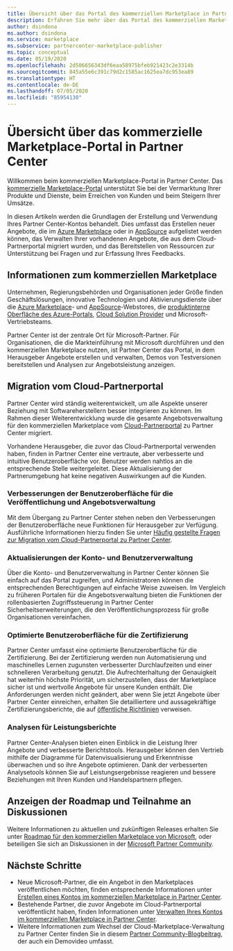 ```yaml
---
title: Übersicht über das Portal des kommerziellen Marketplace in Partner Center
description: Erfahren Sie mehr über das Portal des kommerziellen Marketplace in Partner Center und wie Sie Angebote im Azure Marketplace, in AppSource und über das Cloud Solution Provider-Programm (CSP-Programm) auflisten und verkaufen können.
author: dsindona
ms.author: dsindona
ms.service: marketplace
ms.subservice: partnercenter-marketplace-publisher
ms.topic: conceptual
ms.date: 05/19/2020
ms.openlocfilehash: 2d506656343df6eaa58975bfeb921423c2e3314b
ms.sourcegitcommit: 845a55e6c391c79d2c1585ac1625ea7dc953ea89
ms.translationtype: HT
ms.contentlocale: de-DE
ms.lasthandoff: 07/05/2020
ms.locfileid: "85954130"
---
```

# <a name="overview-of-the-commercial-marketplace-portal-in-partner-center"></a>Übersicht über das kommerzielle Marketplace-Portal in Partner Center

Willkommen beim kommerziellen Marketplace-Portal in Partner Center. Das [kommerzielle Marketplace-Portal](https://partner.microsoft.com/dashboard/commercial-marketplace/) unterstützt Sie bei der Vermarktung Ihrer Produkte und Dienste, beim Erreichen von Kunden und beim Steigern Ihrer Umsätze.

In diesen Artikeln werden die Grundlagen der Erstellung und Verwendung Ihres Partner Center-Kontos behandelt. Dies umfasst das Erstellen neuer Angebote, die im [Azure Marketplace](https://azuremarketplace.microsoft.com/) oder in [AppSource](https://appsource.microsoft.com/) aufgelistet werden können, das Verwalten Ihrer vorhandenen Angebote, die aus dem Cloud-Partnerportal migriert wurden, und das Bereitstellen von Ressourcen zur Unterstützung bei Fragen und zur Erfassung Ihres Feedbacks.

## <a name="about-the-commercial-marketplace"></a>Informationen zum kommerziellen Marketplace

Unternehmen, Regierungsbehörden und Organisationen jeder Größe finden Geschäftslösungen, innovative Technologien und Aktivierungsdienste über die [Azure Marketplace](https://azuremarketplace.microsoft.com/)- und [AppSource](https://appsource.microsoft.com/)-Webstores, die [produktinterne Oberfläche des Azure-Portals](https://portal.azure.com), [Cloud Solution Provider](https://partner.microsoft.com/cloud-solution-provider) und Microsoft-Vertriebsteams.

Partner Center ist der zentrale Ort für Microsoft-Partner. Für Organisationen, die die Markteinführung mit Microsoft durchführen und den kommerziellen Marketplace nutzen, ist Partner Center das Portal, in dem Herausgeber Angebote erstellen und verwalten, Demos von Testversionen bereitstellen und Analysen zur Angebotsleistung anzeigen.

## <a name="migration-from-the-cloud-partner-portal"></a>Migration vom Cloud-Partnerportal

Partner Center wird ständig weiterentwickelt, um alle Aspekte unserer Beziehung mit Softwareherstellern besser integrieren zu können. Im Rahmen dieser Weiterentwicklung wurde die gesamte Angebotsverwaltung für den kommerziellen Marketplace vom [Cloud-Partnerportal](https://cloudpartner.azure.com/) zu Partner Center migriert.

Vorhandene Herausgeber, die zuvor das Cloud-Partnerportal verwenden haben, finden in Partner Center eine vertraute, aber verbesserte und intuitive Benutzeroberfläche vor. Benutzer werden nahtlos an die entsprechende Stelle weitergeleitet. Diese Aktualisierung der Partnerumgebung hat keine negativen Auswirkungen auf die Kunden.

### <a name="improvements-on-publishing-and-offer-management-user-experience"></a>Verbesserungen der Benutzeroberfläche für die Veröffentlichung und Angebotsverwaltung

Mit dem Übergang zu Partner Center stehen neben den Verbesserungen der Benutzeroberfläche neue Funktionen für Herausgeber zur Verfügung.  Ausführliche Informationen hierzu finden Sie unter [Häufig gestellte Fragen zur Migration vom Cloud-Partnerportal zu Partner Center](../cloud-partner-portal-migration-faq.md).

### <a name="account-and-user-management-updates"></a>Aktualisierungen der Konto- und Benutzerverwaltung

Über die Konto- und Benutzerverwaltung in Partner Center können Sie einfach auf das Portal zugreifen, und Administratoren können die entsprechenden Berechtigungen auf einfache Weise zuweisen. Im Vergleich zu früheren Portalen für die Angebotsverwaltung bieten die Funktionen der rollenbasierten Zugriffssteuerung in Partner Center Sicherheitserweiterungen, die den Veröffentlichungsprozess für große Organisationen vereinfachen.

### <a name="improved-certification-experience"></a>Optimierte Benutzeroberfläche für die Zertifizierung

Partner Center umfasst eine optimierte Benutzeroberfläche für die Zertifizierung. Bei der Zertifizierung werden nun Automatisierung und maschinelles Lernen zugunsten verbesserter Durchlaufzeiten und einer schnelleren Verarbeitung genutzt. Die Aufrechterhaltung der Genauigkeit hat weiterhin höchste Priorität, um sicherzustellen, dass der Marketplace sicher ist und wertvolle Angebote für unsere Kunden enthält. Die Anforderungen werden nicht geändert, aber wenn Sie jetzt Angebote über Partner Center einreichen, erhalten Sie detailliertere und aussagekräftige Zertifizierungsberichte, die auf [öffentliche Richtlinien](https://docs.microsoft.com/legal/marketplace/certification-policies) verweisen.

### <a name="analytics-for-performance-reporting"></a>Analysen für Leistungsberichte

Partner Center-Analysen bieten einen Einblick in die Leistung Ihrer Angebote und verbesserte Berichtstools. Herausgeber können den Vertrieb mithilfe der Diagramme für Datenvisualisierung und Erkenntnisse überwachen und so ihre Angebote optimieren. Dank der verbesserten Analysetools können Sie auf Leistungsergebnisse reagieren und bessere Beziehungen mit Ihren Kunden und Handelspartnern pflegen.

## <a name="view-the-roadmap-and-join-the-conversation"></a>Anzeigen der Roadmap und Teilnahme an Diskussionen

Weitere Informationen zu aktuellen und zukünftigen Releases erhalten Sie unter [Roadmap für den kommerziellen Marketplace von Microsoft](../marketplace-roadmap.md), oder beteiligen Sie sich an Diskussionen in der [Microsoft Partner Community](https://www.microsoftpartnercommunity.com/).

## <a name="next-steps"></a>Nächste Schritte

- Neue Microsoft-Partner, die ein Angebot in den Marketplaces veröffentlichen möchten, finden entsprechende Informationen unter [Erstellen eines Kontos im kommerziellen Marketplace in Partner Center](create-account.md).
- Bestehende Partner, die zuvor Angebote im Cloud-Partnerportal veröffentlicht haben, finden Informationen unter [Verwalten Ihres Kontos im kommerziellen Marketplace in Partner Center](manage-account.md).
- Weitere Informationen zum Wechsel der Cloud-Marketplace-Verwaltung zu Partner Center finden Sie in diesem [Partner Community-Blogbeitrag](https://www.microsoftpartnercommunity.com/t5/Azure-Marketplace-and-AppSource/Cloud-Marketplace-In-Partner-Center/m-p/9738#M293), der auch ein Demovideo umfasst.
